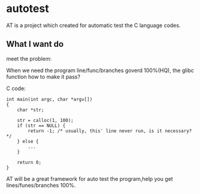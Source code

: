 # autotest
AT is a project which created for automatic test the C language codes.
## What I want do
meet the problem:

When we need the program line/func/branches goverd 100%(HQ), 
the glibc function how to make it pass?

C code:
```
int main(int argc, char *argv[])
{
    char *str;

    str = calloc(1, 100);
    if (str == NULL) {
        return -1; /* usually, this' line never run, is it necessary? */
    } else {
    	...
    }

    return 0;
}

```

AT will be a great framework for auto test the program,help you 
get lines/funes/branches 100%.
